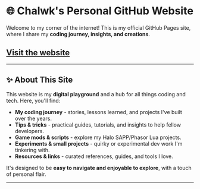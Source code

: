 # 🌐 Chalwk's Personal GitHub Website

Welcome to my corner of the internet! This is my official GitHub Pages site, where I share my **coding journey, insights, and creations**.

## [Visit the website](https://chalwk.github.io./)

---

## ✨ About This Site

This website is my **digital playground** and a hub for all things coding and tech. Here, you'll find:

- **My coding journey** - stories, lessons learned, and projects I've built over the years.
- **Tips & tricks** - practical guides, tutorials, and insights to help fellow developers.
- **Game mods & scripts** - explore my Halo SAPP/Phasor Lua projects.
- **Experiments & small projects** - quirky or experimental dev work I'm tinkering with.
- **Resources & links** - curated references, guides, and tools I love.

It's designed to be **easy to navigate and enjoyable to explore**, with a touch of personal flair.

---